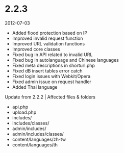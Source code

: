 # 2.2.3

2012-07-03

- Added flood protection based on IP
- Improved invalid request function
- Improved URL validation functions
- Improved core classes
- Fixed bug in API related to invalid URL
- Fixed bug in autolanguage and Chinese languages
- Fixed meta descriptions in shorturl.php
- Fixed dB insert tables error catch
- Fixed login issues with Webkit/Opera
- Fixed admin issue on request handler
- Added Thai language

Update from 2.2.2 | Affected files & folders

- api.php
- upload.php
- includes/
- includes/classes/
- admin/includes/
- admin/includes/classes/
- content/languages/zh-tw
- content/languages/th